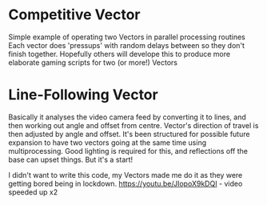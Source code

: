 
Competitive Vector 
==================
Simple example of operating two Vectors in parallel processing routines
Each vector does 'pressups' with random delays between so they don't finish together.
Hopefully others will develope this to produce more elaborate
gaming scripts for two (or more!) Vectors


Line-Following Vector 
=======================
Basically it analyses the video camera feed by converting it to lines, and then working out angle and offset from centre. Vector's direction of travel is then adjusted by angle and offset.
It's been structured for possible future expansion to have two vectors going at the same time using multiprocessing.
Good lighting is required for this, and reflections off the base can upset things. But it's a start!

I didn't want to write this code, my Vectors made me do it as they were getting bored being in lockdown. 
https://youtu.be/JIopoX9kDQI  - video speeded up x2

